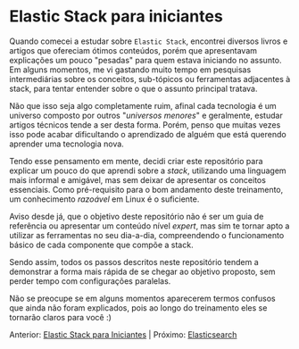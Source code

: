 # Elastic Stack para iniciantes

Quando comecei a estudar sobre `Elastic Stack`, encontrei diversos livros e artigos que ofereciam ótimos conteúdos, porém que apresentavam explicações um pouco "pesadas" para quem estava iniciando no assunto. Em alguns momentos, me vi gastando muito tempo em pesquisas intermediárias sobre os conceitos, sub-tópicos ou ferramentas adjacentes à stack, para tentar entender sobre o que o assunto principal tratava.

Não que isso seja algo completamente ruim, afinal cada tecnologia é um universo composto por outros "_universos menores_" e geralmente, estudar artigos técnicos tende a ser desta forma. Porém, penso que muitas vezes isso pode acabar dificultando o aprendizado de alguém que está querendo aprender uma tecnologia nova.

Tendo esse pensamento em mente, decidi criar este repositório para explicar um pouco do que aprendi sobre a _stack_, utilizando uma linguagem mais informal e amigável, mas sem deixar de apresentar os conceitos essenciais. Como pré-requisito para o bom andamento deste treinamento, um conhecimento _razoável_ em Linux é o suficiente.

Aviso desde já, que o objetivo deste repositório não é ser um guia de referência ou apresentar um conteúdo nível _expert_, mas sim te tornar apto a utilizar as ferramentas no seu dia-a-dia, compreendendo o funcionamento básico de cada componente que compõe a stack.

Sendo assim, todos os passos descritos neste repositório tendem a demonstrar a forma mais rápida de se chegar ao objetivo proposto, sem perder tempo com configurações paralelas.

Não se preocupe se em alguns momentos aparecerem termos confusos que ainda não foram explicados, pois ao longo do treinamento eles se tornarão claros para você :)

Anterior: [Elastic Stack para Iniciantes](https://github.com/vinicius3w/elastic-stack) | Próximo: [Elasticsearch](/pages/elasticsearch.md)
